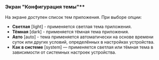 ### Экран "Конфигурация темы"**

На экране доступен список тем приложения. При выборе опции:
* **Светлая** [light] - применяется светлая тема приложения.
* **Тёмная** [dark] - применяется тёмная тема приложения.
* **Авто** [auto] - тема применяется автоматически на основе времени суток или других условий, определённых в настройках устройства.
* **Как в системе** [system] — применяется светлая или тёмная тема в зависимости от системных настроек устройства.

